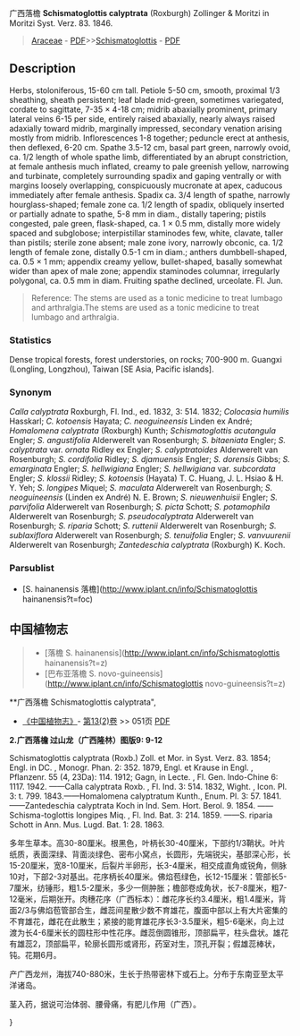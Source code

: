 广西落檐 **Schismatoglottis calyptrata** (Roxburgh) Zollinger & Moritzi in Moritzi Syst. Verz. 83. 1846.

> [Araceae](http://www.iplant.cn/info/Araceae?t=foc) - [PDF](http://www.iplant.cn/foc/pdf/Araceae.pdf)>>[Schismatoglottis](http://www.iplant.cn/info/Schismatoglottis?t=foc) - [PDF](http://www.iplant.cn/foc/pdf/Schismatoglottis.pdf)

## Description

Herbs, stoloniferous, 15-60 cm tall. Petiole 5-50 cm, smooth, proximal 1/3 sheathing, sheath persistent; leaf blade mid-green, sometimes variegated, cordate to sagittate, 7-35 × 4-18 cm; midrib abaxially prominent, primary lateral veins 6-15 per side, entirely raised abaxially, nearly always raised adaxially toward midrib, marginally impressed, secondary venation arising mostly from midrib. Inflorescences 1-8 together; peduncle erect at anthesis, then deflexed, 6-20 cm. Spathe 3.5-12 cm, basal part green, narrowly ovoid, ca. 1/2 length of whole spathe limb, differentiated by an abrupt constriction, at female anthesis much inflated, creamy to pale greenish yellow, narrowing and turbinate, completely surrounding spadix and gaping ventrally or with margins loosely overlapping, conspicuously mucronate at apex, caducous immediately after female anthesis. Spadix ca. 3/4 length of spathe, narrowly hourglass-shaped; female zone ca. 1/2 length of spadix, obliquely inserted or partially adnate to spathe, 5-8 mm in diam., distally tapering; pistils congested, pale green, flask-shaped, ca. 1 × 0.5 mm, distally more widely spaced and subglobose; interpistillar staminodes few, white, clavate, taller than pistils; sterile zone absent; male zone ivory, narrowly obconic, ca. 1/2 length of female zone, distally 0.5-1 cm in diam.; anthers dumbbell-shaped, ca. 0.5 × 1 mm; appendix creamy yellow, bullet-shaped, basally somewhat wider than apex of male zone; appendix staminodes columnar, irregularly polygonal, ca. 0.5 mm in diam. Fruiting spathe declined, urceolate. Fl. Jun.

> Reference: 
> The stems are used as a tonic medicine to treat lumbago and arthralgia.The stems are used as a tonic medicine to treat lumbago and arthralgia.

### Statistics
Dense tropical forests, forest understories, on rocks; 700-900 m. Guangxi (Longling, Longzhou), Taiwan [SE Asia, Pacific islands].

### Synonym
*Calla calyptrata* Roxburgh, Fl. Ind., ed. 1832, 3: 514. 1832; *Colocasia humilis* Hasskarl; *C. kotoensis* Hayata; *C. neoguineensis* Linden ex André; *Homalomena calyptrata* (Roxburgh) Kunth; *Schismatoglottis acutangula* Engler; *S. angustifolia* Alderwerelt van Rosenburgh; *S. bitaeniata* Engler; *S. calyptrata* var. *ornata* Ridley ex Engler; *S. calyptratoides* Alderwerelt van Rosenburgh; *S. cordifolia* Ridley; *S. djamuensis* Engler; *S. dorensis* Gibbs; *S. emarginata* Engler; *S. hellwigiana* Engler; *S. hellwigiana* var. *subcordata* Engler; *S. klossii* Ridley; *S. kotoensis* (Hayata) T. C. Huang, J. L. Hsiao & H. Y. Yeh; *S. longipes* Miquel; *S. maculata* Alderwerelt van Rosenburgh; *S. neoguineensis* (Linden ex André) N. E. Brown; *S. nieuwenhuisii* Engler; *S. parvifolia* Alderwerelt van Rosenburgh; *S. picta* Schott; *S. potamophila* Alderwerelt van Rosenburgh; *S. pseudocalyptrata* Alderwerelt van Rosenburgh; *S. riparia* Schott; *S. ruttenii* Alderwerelt van Rosenburgh; *S. sublaxiflora* Alderwerelt van Rosenburgh; *S. tenuifolia* Engler; *S. vanvuurenii* Alderwerelt van Rosenburgh; *Zantedeschia calyptrata* (Roxburgh) K. Koch.

### Parsublist

* [S.  hainanensis  落檐](http://www.iplant.cn/info/Schismatoglottis hainanensis?t=foc)

## 中国植物志

> * [落檐  S.  hainanensis](http://www.iplant.cn/info/Schismatoglottis hainanensis?t=z)
> * [巴布亚落檐  S.  novo-guineensis](http://www.iplant.cn/info/Schismatoglottis novo-guineensis?t=z)

**广西落檐 Schismatoglottis calyptrata",

* [《中国植物志》](http://www.iplant.cn/frps)- [第13(2)卷](http://www.iplant.cn/frps/vol/13(2)) >> 051页 [PDF](http://www.iplant.cn/frps/pdf/13(2)/051a.pdf)

**2.广西落檐 过山龙（广西隆林）图版9: 9-12**

Schismatoglottis calyptrata (Roxb.) Zoll. et Mor. in Syst. Verz. 83. 1854; Engl. in DC. , Monogr. Phan. 2: 352. 1879, Engl. et Krause in Engl. , Pflanzenr. 55 (4, 23Da): 114. 1912; Gagn, in Lecte. , Fl. Gen. Indo-Chine 6: 1117. 1942. ——Calla calyptrata Roxb. , Fl. Ind. 3: 514. 1832, Wight. , Icon. Pl. 3: t. 799. 1843.——Homalomena calyptratum Kunth., Enum. Pl. 3: 57. 1841. ——Zantedeschia calyptrata Koch in Ind. Sem. Hort. Berol. 9. 1854. ——Schisma-toglottis longipes Miq. , Fl. Ind. Bat. 3: 214. 1859. ——S. riparia Schott in Ann. Mus. Lugd. Bat. 1: 28. 1863.

多年生草本。高30-80厘米。根黑色，叶柄长30-40厘米，下部约1/3鞘状。叶片纸质，表面深绿、背面淡绿色、密布小窝点，长圆形，先端锐尖，基部深心形，长15-20厘米，宽8-10厘米，后裂片半卵形，长3-4厘米，相交成直角或锐角，侧脉10对，下部2-3对基出。花序柄长40厘米。佛焰苞绿色，长12-15厘米：管部长5-7厘米，纺锤形，粗1.5-2厘米，多少一侧肿胀；檐部卷成角状，长7-8厘米，粗7-12毫米，后期张开。肉穗花序（广西标本）：雌花序长约3.4厘米，粗1.4厘米，背面2/3与佛焰苞管部合生，雌蕊间星散少数不育雄花，腹面中部以上有大片密集的不育雄花，雌花在此散生；紧接的能育雄花序长3-3.5厘米，粗5-6毫米，向上过渡为长4-6厘米长的圆柱形中性花序。雌蕊倒圆锥形，顶部扁平，柱头盘状。雄花有雄蕊2，顶部扁平，轮廓长圆形或肾形，药室对生，顶孔开裂；假雄蕊棒状，钝。花期6月。

产广西龙州，海拔740-880米，生长于热带密林下或石上。分布于东南亚至太平洋诸岛。

茎入药，据说可治体弱、腰骨痛，有肥儿作用（广西）。

}